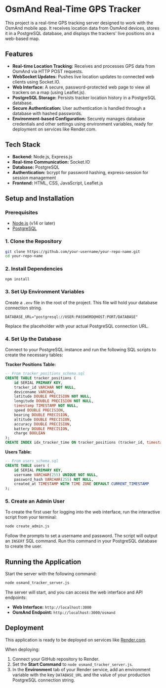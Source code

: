 # OsmAnd Real-Time GPS Tracker

This project is a real-time GPS tracking server designed to work with the OsmAnd mobile app. It receives location data from OsmAnd devices, stores it in a PostgreSQL database, and displays the trackers' live positions on a web-based map.

## Features

- **Real-time Location Tracking:** Receives and processes GPS data from OsmAnd via HTTP POST requests.
- **WebSocket Updates:** Pushes live location updates to connected web clients using Socket.IO.
- **Web Interface:** A secure, password-protected web page to view all trackers on a map (using Leaflet.js).
- **PostgreSQL Storage:** Persists tracker location history in a PostgreSQL database.
- **Secure Authentication:** User authentication is handled through a database with hashed passwords.
- **Environment-based Configuration:** Securely manages database credentials and other settings using environment variables, ready for deployment on services like Render.com.

## Tech Stack

- **Backend:** Node.js, Express.js
- **Real-time Communication:** Socket.IO
- **Database:** PostgreSQL
- **Authentication:** bcrypt for password hashing, express-session for session management
- **Frontend:** HTML, CSS, JavaScript, Leaflet.js

## Setup and Installation

### Prerequisites

- [Node.js](https://nodejs.org/) (v14 or later)
- [PostgreSQL](https://www.postgresql.org/)

### 1. Clone the Repository

```bash
git clone https://github.com/your-username/your-repo-name.git
cd your-repo-name
```

### 2. Install Dependencies

```bash
npm install
```

### 3. Set Up Environment Variables

Create a `.env` file in the root of the project. This file will hold your database connection string.

```
DATABASE_URL="postgresql://USER:PASSWORD@HOST:PORT/DATABASE"
```

Replace the placeholder with your actual PostgreSQL connection URL.

### 4. Set Up the Database

Connect to your PostgreSQL instance and run the following SQL scripts to create the necessary tables:

**Tracker Positions Table:**
```sql
-- From tracker_positions_schema.sql
CREATE TABLE tracker_positions (
    id SERIAL PRIMARY KEY,
    tracker_id VARCHAR NOT NULL,
    devicename VARCHAR,
    latitude DOUBLE PRECISION NOT NULL,
    longitude DOUBLE PRECISION NOT NULL,
    timestamp TIMESTAMP NOT NULL,
    speed DOUBLE PRECISION,
    bearing DOUBLE PRECISION,
    altitude DOUBLE PRECISION,
    accuracy DOUBLE PRECISION,
    battery DOUBLE PRECISION,
    charge BOOLEAN
);
CREATE INDEX idx_tracker_time ON tracker_positions (tracker_id, timestamp);
```

**Users Table:**
```sql
-- From users_schema.sql
CREATE TABLE users (
    id SERIAL PRIMARY KEY,
    username VARCHAR(255) UNIQUE NOT NULL,
    password_hash VARCHAR(255) NOT NULL,
    created_at TIMESTAMP WITH TIME ZONE DEFAULT CURRENT_TIMESTAMP
);
```

### 5. Create an Admin User

To create the first user for logging into the web interface, run the interactive script from your terminal:

```bash
node create_admin.js
```

Follow the prompts to set a username and password. The script will output an `INSERT` SQL command. Run this command in your PostgreSQL database to create the user.

## Running the Application

Start the server with the following command:

```bash
node osmand_tracker_server.js
```

The server will start, and you can access the web interface and API endpoints:
- **Web Interface:** `http://localhost:3000`
- **OsmAnd Endpoint:** `http://localhost:3000/osmand`

## Deployment

This application is ready to be deployed on services like [Render.com](http://render.com/).

When deploying:
1.  Connect your GitHub repository to Render.
2.  Set the **Start Command** to `node osmand_tracker_server.js`.
3.  In the **Environment** tab of your Render service, add an environment variable with the key `DATABASE_URL` and the value of your production PostgreSQL connection string.
